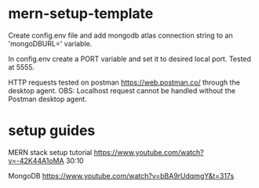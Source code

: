# mern-setup-template

Create config.env file and add mongodb atlas connection string to an 'mongoDBURL=' variable.

In config.env create a PORT variable and set it to desired local port. Tested at 5555.

HTTP requests tested on postman https://web.postman.co/ through the desktop agent. OBS: Localhost request cannot be handled without the Postman desktop agent.

# setup guides

MERN stack setup tutorial
https://www.youtube.com/watch?v=-42K44A1oMA
30:10

MongoDB
https://www.youtube.com/watch?v=bBA9rUdqmgY&t=317s
